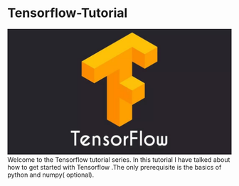# Tensorflow-Tutorial
![](Tensorflow_image.jpg)
Welcome to the Tensorflow tutorial series. In this tutorial I have talked about how to get started with Tensorflow .The only prerequisite is the basics of python and numpy( optional).
